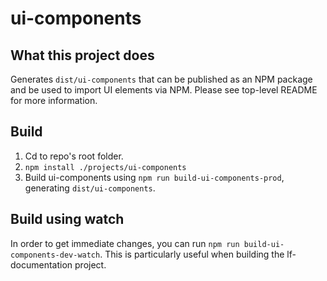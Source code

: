 <!--Copyright (c) Laserfiche.
Licensed under the MIT License. See LICENSE.md in the project root for license information.-->

# ui-components

## What this project does

Generates `dist/ui-components` that can be published as an NPM package and be used to import UI elements via NPM. Please see top-level README for more information.

## Build

1. Cd to repo's root folder.
2. `npm install ./projects/ui-components`
3. Build ui-components using `npm run build-ui-components-prod`, generating `dist/ui-components`.

## Build using watch

In order to get immediate changes, you can run `npm run build-ui-components-dev-watch`. This is particularly useful when building the lf-documentation project.
